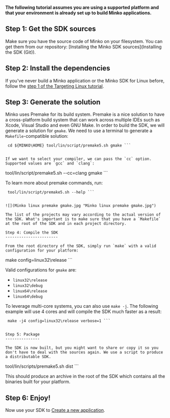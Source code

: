 **The following tutorial assumes you are using a supported platform and that your environment is already set up to build Minko applications.**

Step 1: Get the SDK sources
---------------------------

Make sure you have the source code of Minko on your filesystem. You can get them from our repository: [Installing the Minko SDK sources](Installing the SDK (Git)).

Step 2: Install the dependencies
--------------------------------

If you've never build a Minko application or the Minko SDK for Linux before, follow the [step 1 of the Targeting Linux tutorial](Targeting_Linux#Step_1:_Installing_the_toolchain).

Step 3: Generate the solution
-----------------------------

Minko uses Premake for its build system. Premake is a nice solution to have a cross-platform build system that can work across multiple IDEs such as Xcode, Visual Studio and even GNU Make. In order to build the SDK, we will generate a solution for `gmake`. We need to use a terminal to generate a `Makefile`-compatible solution:

```
 cd ${MINKO\HOME} tool/lin/script/premake5.sh gmake ```


If we want to select your compiler, we can pass the `cc` option. Supported values are `gcc` and `clang`:

```
 tool/lin/script/premake5.sh --cc=clang gmake ```


To learn more about premake commands, run:

```
 tool/lin/script/premake5.sh --help ```


![](Minko linux premake gmake.jpg "Minko linux premake gmake.jpg")

The list of the projects may vary according to the actual version of the SDK. What's important is to make sure that you have a `Makefile` at the root of the SDK and in each project directory.

Step 4: Compile the SDK
-----------------------

From the root directory of the SDK, simply run `make` with a valid configuration for your platform:

```
 make config=linux32\release ```


Valid configurations for `gmake` are:

-   `linux32\release`
-   `linux32\debug`
-   `linux64\release`
-   `linux64\debug`

To leverage multi-core systems, you can also use `make -j`. The following example will use 4 cores and will compile the SDK much faster as a result:

```
 make -j4 config=linux32\release verbose=1 ```


Step 5: Package
---------------

The SDK is now built, but you might want to share or copy it so you don't have to deal with the sources again. We use a script to produce a distributable SDK.

```
 tool/lin/scripts/premake5.sh dist ```


This should produce an archive in the root of the SDK which contains all the binaries built for your platform.

Step 6: Enjoy!
--------------

Now use your SDK to [Create a new application](doc/Create_a_new_application.md).

